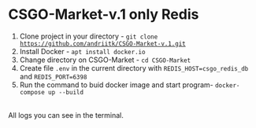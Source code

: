 # CSGO-Market-v.1 only Redis
1. Clone project in your directory - <code>git clone https://github.com/andriitk/CSGO-Market-v.1.git</code> <br>
2. Install Docker - <code>apt install docker.io</code> <br>
3. Change directory on CSGO-Market - <code>cd CSGO-Market</code> <br>
3. Create file <code>.env</code> in the current directory with <code>REDIS_HOST=csgo_redis_db</code> and <code>REDIS_PORT=6398</code> <br>
4. Run the command to buid docker image and start program- <code>docker-compose up --build</code> <br>
<br>
All logs you can see in the terminal.
